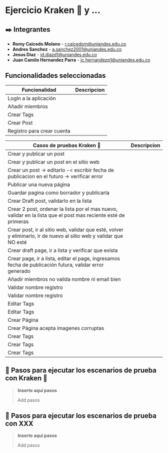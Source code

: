 # Ejercicio Kraken 🐙 y ...

## ✒️ Integrantes 

* **Romy Caicedo Molano** - r.caicedom@uniandes.edu.co
* **Andres Sanchez** - a.sanchez2001@uniandes.edu.co
* **Jesus Diaz** - jd.diazd1@uniandes.edu.co
* **Juan Camilo Hernandez Parra** - jc.hernandezp1@uniandes.edu.co

## Funcionalidades seleccionadas

| Funcionalidad | Descripcion |
| ------ | ---- |
| LogIn a la aplicación  | |
| Añadir miembros ||
| Crear Tags ||
| Crear Post ||
| Registro para crear cuenta ||

| Casos de pruebas Kraken 🐙 | Descripcion |
| ------ |----|
| Crear y publicar un post||
| Crear y publicar un post en el sitio web ||
| Crear un post -> editarlo -< escribir fecha de publicacion en el futuro -> verificar error  ||
| Publicar una nueva página ||
| Guardar pagina como borrador y publicarla ||
| Crear Draft post, validarlo en la lista| |
| Crear 2 post, ordenar la lista por el mas nuevo, validar en la lista que el post mas reciente esté de primeras ||
| Crear post, ir al sitio web, validar que esté, volver y eliminarlo, ir de nuevo al sitio web y validar que NO esté ||
| Crear draft page, ir a lista y verificar que exista||
| Crear page, ir a lista, editar el page, ingresamos fecha de publicación futura, validar error generado||
| Añadir miembros no valida nombre ni email bien ||
| Validar nombre registro ||
| Validar nombre registro ||
| Editar Tags ||
| Editar Tags | |
| Crear Página ||
| Crear Página acepta imagenes corruptas ||
| Crear Tags ||
| Crear Tags ||
| Crear Tags ||


## 📒 Pasos para ejecutar los escenarios de prueba con Kraken 🐙
> **Inserte aqui pasos**
> 
> Add pasos
> 
## 📒 Pasos para ejecutar los escenarios de prueba con XXX
> **Inserte aqui pasos**
> 
> Add pasos
